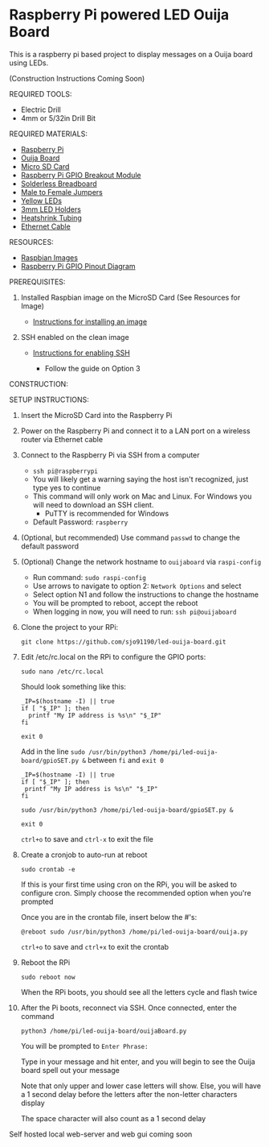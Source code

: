 # Raspberry Pi powered LED Ouija Board

This is a raspberry pi based project to display messages on a Ouija board using LEDs.

(Construction Instructions Coming Soon)

REQUIRED TOOLS:

   - Electric Drill
   - 4mm or 5/32in Drill Bit

REQUIRED MATERIALS:

   - [Raspberry Pi](https://www.amazon.com/CanaKit-Raspberry-Basic-Starter-Official/dp/B07TTPK42Z/)
   - [Ouija Board](https://www.amazon.com/gp/product/B00EFDXAB4/)
   - [Micro SD Card](https://www.amazon.com/gp/product/B073K14CVB/)
   - [Raspberry Pi GPIO Breakout Module](https://www.amazon.com/CanaKit-Raspberry-Breakout-40-Pin-T-Shaped/dp/B011CZ2LEY/)
   - [Solderless Breadboard](https://www.amazon.com/EL-CP-003-Breadboard-Solderless-Distribution-Connecting/dp/B01EV6LJ7G/)
   - [Male to Female Jumpers](https://www.amazon.com/EDGELEC-Breadboard-Optional-Assorted-Multicolored/dp/B07GD1D64V/)
   - [Yellow LEDs](https://www.amazon.com/gp/product/B01GDZVTFA/)
   - [3mm LED Holders](https://www.amazon.com/gp/product/B01E3FY6ZC/)
   - [Heatshrink Tubing](https://www.amazon.com/560PCS-Heat-Shrink-Tubing-Eventronic/dp/B072PCQ2LW/)
   - [Ethernet Cable](https://www.amazon.com/AmazonBasics-RJ45-Cat-6-Ethernet-Patch-Cable-5-Feet-1-5-Meters/dp/B00N2VILDM/ref=sxin_2_pb?keywords=ethernet+cable&pd_rd_i=B00N2VILDM&pd_rd_r=1f8cd961-c503-4cf3-9ec1-84dd14edf8c8&pd_rd_w=cSP3p&pd_rd_wg=Drr1H&pf_rd_p=50bbfd25-5ef7-41a2-86d6-74d854b30e30&pf_rd_r=1NGEKVWB7MHDXKG3T8QV&qid=1572124690)

RESOURCES:

   - [Raspbian Images](https://www.raspberrypi.org/downloads/raspbian/)
   - [Raspberry Pi GPIO Pinout Diagram](https://www.raspberrypi.org/documentation/usage/gpio/)

PREREQUISITES:

1. Installed Raspbian image on the MicroSD Card (See Resources for Image)

   - [Instructions for installing an image](https://www.raspberrypi.org/documentation/installation/installing-images/)

2. SSH enabled on the clean image

   - [Instructions for enabling SSH](https://www.raspberrypi.org/documentation/remote-access/ssh/)
     
     - Follow the guide on Option 3
   

CONSTRUCTION:


SETUP INSTRUCTIONS:

1. Insert the MicroSD Card into the Raspberry Pi

2. Power on the Raspberry Pi and connect it to a LAN port on a wireless router via Ethernet cable

3. Connect to the Raspberry Pi via SSH from a computer

   - `ssh pi@raspberrypi`
   - You will likely get a warning saying the host isn't recognized, just type yes to continue
   - This command will only work on Mac and Linux. For Windows you will need to download an SSH client.
      - PuTTY is recommended for Windows
   - Default Password: `raspberry`
4. (Optional, but recommended) Use command `passwd` to change the default password
5. (Optional) Change the network hostname to `ouijaboard` via `raspi-config`

   - Run command: `sudo raspi-config`
   - Use arrows to navigate to option 2: `Network Options` and select
   - Select option N1 and follow the instructions to change the hostname
   - You will be prompted to reboot, accept the reboot
   - When logging in now, you will need to run: `ssh pi@ouijaboard`

2. Clone the project to your RPi:

   `git clone https://github.com/sjo91190/led-ouija-board.git`

3. Edit /etc/rc.local on the RPi to configure the GPIO ports:

    `sudo nano /etc/rc.local`
   
      Should look something like this:

      ```
   _IP=$(hostname -I) || true
      if [ "$_IP" ]; then
        printf "My IP address is %s\n" "$_IP"
      fi

      exit 0 
      ```
      Add in the line `sudo /usr/bin/python3 /home/pi/led-ouija-board/gpioSET.py &` between `fi` and `exit 0`
      
      ```
   _IP=$(hostname -I) || true
     if [ "$_IP" ]; then
       printf "My IP address is %s\n" "$_IP"
     fi
      
     sudo /usr/bin/python3 /home/pi/led-ouija-board/gpioSET.py &
      
     exit 0 
     ```    
   
   `ctrl+o` to save and `ctrl-x` to exit the file
   
3. Create a cronjob to auto-run at reboot

   `sudo crontab -e`
   
   If this is your first time using cron on the RPi, you will be asked to configure cron. Simply choose the recommended option when you're prompted
   
   Once you are in the crontab file, insert below the #'s:
   
   `@reboot sudo /usr/bin/python3 /home/pi/led-ouija-board/ouija.py`
   
   `ctrl+o` to save and `ctrl+x` to exit the crontab

4. Reboot the RPi

   `sudo reboot now`
   
   When the RPi boots, you should see all the letters cycle and flash twice
   
5. After the Pi boots, reconnect via SSH. Once connected, enter the command

   `python3 /home/pi/led-ouija-board/ouijaBoard.py`
   
   You will be prompted to `Enter Phrase: `
   
   Type in your message and hit enter, and you will begin to see the Ouija board spell out your message
   
   Note that only upper and lower case letters will show. Else, you will have a 1 second delay before the letters after the non-letter characters display
   
   The space character will also count as a 1 second delay
   

Self hosted local web-server and web gui coming soon













